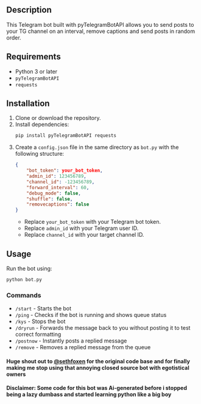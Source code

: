 ## Description

This Telegram bot built with pyTelegramBotAPI allows you to send posts to your TG channel on an interval, remove captions and send posts in random order.

## Requirements

- Python 3 or later
- `pyTelegramBotAPI`
- `requests`

## Installation

1. Clone or download the repository.
2. Install dependencies:
   ```sh
   pip install pyTelegramBotAPI requests
   ```
3. Create a `config.json` file in the same directory as `bot.py` with the following structure:
   ```json
   {
       "bot_token": your_bot_token,
       "admin_id": 123456789,
       "channel_id": -123456789,
       "forward_interval": 60,
       "debug_mode": false,
       "shuffle": false,
       "removecaptions": false
   }
   ```
   - Replace `your_bot_token` with your Telegram bot token.
   - Replace `admin_id` with your Telegram user ID.
   - Replace `channel_id` with your target channel ID.

## Usage

Run the bot using:

```sh
python bot.py
```

### Commands

- `/start` - Starts the bot
- `/ping` - Checks if the bot is running and shows queue status
- `/kys` - Stops the bot
- `/dryrun` - Forwards the message back to you without posting it to test correct formatting
- `/postnow` - Instantly posts a replied message
- `/remove` - Removes a replied message from the queue

#### Huge shout out to [@sethfoxen](https://github.com/sethfoxen) for the original code base and for finally making me stop using that annoying closed source bot with egotistical owners

#### Disclaimer: Some code for this bot was Ai-generated before i stopped being a lazy dumbass and started learning python like a big boy
